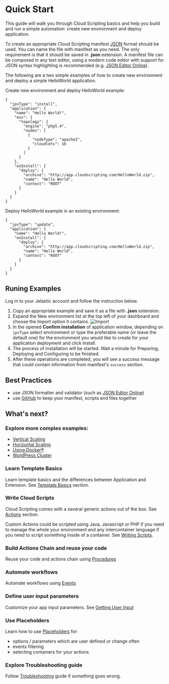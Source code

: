 # Quick Start 
This guide will walk you through Cloud Scripting basics and help you build and run a simple automation: create new environment and deploy application.

To create an appropriate Cloud Scripting manifest [JSON](http://ru.wikipedia.org/wiki/JSON) format should be used.
You can name the file with manifest as you need. The only requirement is that it should be saved in **.json** extension.
A manifest file can be composed in any text editor, using a modern code editor with support for JSON syntax highlighting is recommended
(e.g. [JSON Editor Online](htp://jsoneditoronline.org/)).

The following are a two simple examples of how to create new environment and deploy a simple HelloWorld application. 

Create new environment and deploy HelloWorld example:  

```
{
  "jpsType": "install",
  "application": {
    "name": "Hello World!",
    "env": {
      "topology": {
        "engine": "php5.4",
        "nodes": [
          {
            "nodeType": "apache2",
            "cloudlets": 16
          }
        ]
      }
    },
    "onInstall": {
      "deploy": {
        "archive": "http://app.cloudscripting.com/HelloWorld.zip",
        "name": "Hello World",
        "context": "ROOT"
      }
    }
  }
}
```

Deploy HelloWorld example in an existing environment: 

```
{
  "jpsType": "update",
  "application": {
    "name": "Hello World!",
    "onInstall": {
      "deploy": {
        "archive": "http://app.cloudscripting.com/HelloWorld.zip",
        "name": "Hello World",
        "context": "ROOT"
      }
    }
  }
}
```

## Runing Examples

Log in to your Jelastic account and follow the instruction below.

1. Copy an appropriate example and save it as a file with **.json** extension.
2. Expand the New environment list at the top left of your dashboard and choose the Import option it contains.
![Import](https://download.jelastic.com/index.php/apps/files_sharing/publicpreview?file=%2F%2Fimport.png&x=1904&a=true&t=0a79155f0039614d04c71840117b9d86&scalingup=0)
3. In the opened **Confirm installation** of application window, depending on `jpsType` select environment or type the preferable name (or leave the default one) for the environment you would like to create for your application deployment and click Install.
4. The process of installation will be started. Wait a minute for Preparing, Deploying and Configuring to be finished.
5. After these operations are completed, you will see a success message that could contain information from manifest's `success` section.

## Best Practices

- use JSON formatter and validator (such as [JSON Editor Online](htp://jsoneditoronline.org/))
- use [GitHub](https://github.com/) to keep your manifest, scripts and files together
   

## What's next?

### Explore more complex examples:

- [Vertical Scaling](/examples/vertical-scaling/)
- [Horizontal Scaling](/examples/horizontal-scaling/)
- [Using Docker&reg;](/examples/using-docker/)
- [WordPress Cluster](/examples/wordpress-cluster/)

### Learn Template Basics
Learn template basics and the differences between Application and Extension. See [Template Basics](creating-templates/template-basics/) section.  

### Write Cloud Scripts  
Cloud Scripting comes with a several generic actions out of the box. See [Actions](/reference/actions/) section.

Custom Actions could be scripted using Java, Javascript or PHP if you need to manage the whole your environment and any intercontainer language if you need to script something inside of a container.
See [Writing Scripts](creating-templates/writing-scripts/).

### Build Actions Chain and reuse your code    
Reuse your code and actions chain using [Procedures](/reference/procedures/)

### Automate workflows
Automate workflows using [Events](/reference/events/)

### Define user input parameters 
Customize your app input parameters. See [Getting User Input](creating-templates/user-input-parameters/) 

### Use Placeholders 
Learn how to use [Placeholders](/reference/placeholders/) for:

- options / parameters which are user defined or change often
- events filtering
- selecting containers for your actions

### Explore Troubleshooting guide
Follow [Troubleshooting](troubleshooting/) guide if something goes wrong.